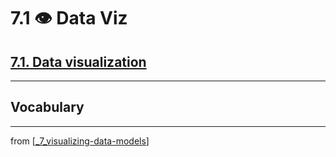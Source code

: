 # 7.1 👁 Data Viz

## [**7.1.** Data visualization]()

---

## **Vocabulary**

---
from [[_7_visualizing-data-models]]

[//begin]: # "Autogenerated link references for markdown compatibility"
[_7_visualizing-data-models]: ../_7_visualizing-data-models.md "👁 Viz Data & Models"
[//end]: # "Autogenerated link references"
